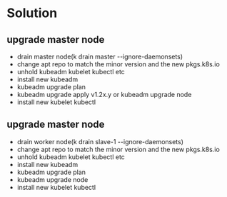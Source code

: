 # Solution

## upgrade master node

- drain master node(k drain master --ignore-daemonsets)
- change apt repo to match the minor version and the new pkgs.k8s.io
- unhold kubeadm kubelet kubectl etc
- install new kubeadm
- kubeadm upgrade plan
- kubeadm upgrade apply v1.2x.y or kubeadm upgrade node
- install new kubelet kubectl

## upgrade master node

- drain worker node(k drain slave-1 --ignore-daemonsets)
- change apt repo to match the minor version and the new pkgs.k8s.io
- unhold kubeadm kubelet kubectl etc
- install new kubeadm
- kubeadm upgrade plan
- kubeadm upgrade node
- install new kubelet kubectl
